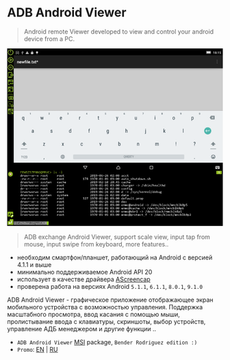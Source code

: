 # ADB Android Viewer

> Android remote Viewer 
developed to view and control your android device from a PC.


![adbviewer](docs/images/adbviewer-2-terminal-en.png)


> ADB exchange Android Viewer, support scale view, input tap from mouse, input swipe from keyboard, more features..


- необходим смартфон/планшет, работающий на Android с версией 4.1.1 и выше  
- минимально поддерживаемое Android API 20  
- использует в качестве драйвера [AScreencap](https://github.com/ClnViewer/Android-fast-screen-capture)  
- проверена работа на версиях Android `5.1.1`, `6.1.1`, `8.0.1`, `9.1.0`  


ADB Android Viewer - графическое приложение отображающее экран мобильного устройства с возможностью управления. Поддержка масштабного просмотра, ввод касания с помощью мыши, пролистывание ввода с клавиатуры, скриншоты, выбор устройств, управление АДБ менеджером и другие функции ..  

- `ADB Android Viewer` [MSI](https://clnviewer.github.io/ADB-Android-Viewer/dist/Android-ADB-Viewer.msi) package, `Bender Rodriguez edition :)`  
- `Promo`: [EN](https://clnviewer.github.io/Code-Blocks-Android-NDK/ADBANDROIDVIEWER.EN.html) | [RU](https://clnviewer.github.io/Code-Blocks-Android-NDK/ADBANDROIDVIEWER.RU.html)  

